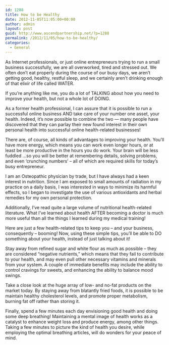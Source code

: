 ```yaml
---
id: 1288
title: How to be Healthy
date: 2012-11-05T11:05:00+00:00
author: admin
layout: post
guid: http://www.ascendpartnership.net/?p=1288
permalink: /2012/11/05/how-to-be-healthy/
categories:
  - General
---
```

As Internet professionals, or just online entrepreneurs trying to run a small business successfully, we are all overworked, tired and stressed out. We often don&#8217;t eat properly during the course of our busy days, we aren&#8217;t getting good, healthy, restful sleep, and we certainly aren&#8217;t drinking enough of that elixir of life called WATER.

If you&#8217;re anything like me, you do a lot of TALKING about how you need to improve your health, but not a whole lot of DOING.

As a former health professional, I can assure that it is possible to run a successful online business AND take care of your number one asset, your health. Indeed, it&#8217;s now possible to combine the two &#8212; many people have discovered that they can parlay their new found interest in their own personal health into successful online health-related businesses!

There are, of course, all kinds of advantages to improving your health. You&#8217;ll have more energy, which means you can work even longer hours, or at least be more productive in the hours you do work. Your brain will be less fuddled &#8230;so you will be better at remembering details, solving problems, and even &#8216;crunching numbers&#8217; &#8211; all of which are required skills for today&#8217;s busy entrepreneur.

I am an Osteopathic physician by trade, but I have always had a keen interest in nutrition. Since I am exposed to small amounts of radiation in my practice on a daily basis, I was interested in ways to minimize its harmful effects, so I began to investigate the use of various antioxidants and herbal remedies for my own personal protection.

Additionally, I&#8217;ve read quite a large volume of nutritional health-related literature. What I&#8217;ve learned about health AFTER becoming a doctor is much more useful than all the things I learned during my medical training!

Here are just a few health-related tips to keep you &#8211; and your business, consequently &#8211; booming! Now, using these simple tips, you&#8217;ll be able to DO something about your health, instead of just talking about it!

Stay away from refined sugar and white flour as much as possible &#8211; they are considered &#8220;negative nutrients,&#8221; which means that they fail to contribute to your health, and may even pull other necessary vitamins and minerals from your system. A couple of immediate benefits may include the ability to control cravings for sweets, and enhancing the ability to balance mood swings.

Take a close look at the huge array of low- and no-fat products on the market today. By staying away from blatantly fried foods, it is possible to be maintain healthy cholesterol levels, and promote proper metabolism, burning fat off rather than storing it.

Finally, spend a few minutes each day envisioning good health and doing some deep breathing! Maintaining a mental image of health works as a catalyst to enhance weight loss and produce energy, among other things. Taking a few minutes to picture the kind of health you desire, while employing the optimal breathing articles, will do wonders for your peace of mind.